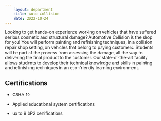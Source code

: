 ```yaml
---
    layout: department
    title: Auto Collision
    date: 2022-10-24
---
```


Looking to get hands-on experience working on vehicles that have suffered serious cosmetic and structural damage? Automotive Collision is the shop for you! You will perform painting and refinishing techniques, in a collision repair shop setting, on vehicles that belong to paying customers. Students will be part of the process from assessing the damage, all the way to delivering the final product to the customer. Our state-of-the-art facility allows students to develop their technical knowledge and skills in painting and refinishing techniques in an eco-friendly learning environment.

## Certifications

- OSHA 10

- Applied educational system certifications

- up to 9 SP2 certifications

